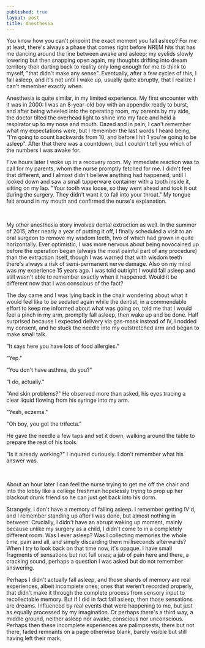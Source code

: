 ```yaml
---
published: true
layout: post
title: Anesthesia
---
```




You know how you can't pinpoint the exact moment you fall asleep? For me at least, there's always a phase that comes right before NREM hits that has me dancing around the line between awake and asleep; my eyelids slowly lowering but then snapping open again, my thoughts drifting into dream territory then darting back to reality only long enough for me to think to myself, "that didn't make any sense". Eventually, after a few cycles of this, I fall asleep, and it's not until I wake up, usually quite abruptly, that I realize I can't remember exactly when.

Anesthesia is quite similar, in my limited experience. My first encounter with it was in 2000: I was an 8-year-old boy with an appendix ready to burst, and after being wheeled into the operating room, my parents by my side, the doctor tilted the overhead light to shine into my face and held a respirator up to my nose and mouth. Dazed and in pain, I can't remember what my expectations were, but I remember the last words I heard being, "I'm going to count backwards from 10, and before I hit 1 you're going to be asleep". After that there was a countdown, but I couldn't tell you which of the numbers I was awake for.

Five hours later I woke up in a recovery room. My immediate reaction was to call for my parents, whom the nurse promptly fetched for me. I didn't feel that different, and I almost didn't believe anything had happened, until I looked down and saw a small tupperware container with a tooth inside it, sitting on my lap. "Your tooth was loose, so they went ahead and took it out during the surgery. They didn't want it to fall into your throat." My tongue felt around in my mouth and confirmed the nurse's explanation. 

<br />

My other anesthesia story involves dental extraction as well. In the summer of 2015, after nearly a year of putting it off, I finally scheduled a visit to an oral surgeon to remove my wisdom teeth, two of which had grown in quite horizontally. Ever optimistic, I was more nervous about being novocained up before the operation began (always the most painful part of any procedure) than the extraction itself, though I was warned that with wisdom teeth there's always a risk of semi-permanent nerve damage. Also on my mind was my experience 15 years ago. I was told outright I would fall asleep and still wasn't able to remember exactly when it happened. Would it be different now that I was conscious of the fact? 

The day came and I was lying back in the chair wondering about what it would feel like to be sedated again while the dentist, in a commendable effort to keep me informed about what was going on, told me that I would feel a pinch in my arm, promptly fall asleep, then wake up and be done. Half surprised because I expected delivery via gas-mask instead of IV, I nodded my consent, and he stuck the needle into my outstretched arm and began to make small talk.

"It says here you have lots of food allergies."

"Yep."

"You don't have asthma, do you?"

"I do, actually."

"And skin problems?" He observed more than asked, his eyes tracing a clear liquid flowing from his syringe into my arm.

"Yeah, eczema."

"Oh boy, you got the trifecta."

He gave the needle a few taps and set it down, walking around the table to prepare the rest of his tools.

"Is it already working?" I inquired curiously. I don't remember what his answer was.

<br />
    
About an hour later I can feel the nurse trying to get me off the chair and into the lobby like a college freshman hopelessly trying to prop up her blackout drunk friend so he can just get back into his dorm. 

Strangely, I don't have a memory of falling asleep. I remember getting IV'd, and I remember standing up after I was done, but almost nothing in between. Crucially, I didn't have an abrupt waking up moment, mainly because unlike my surgery as a child, I didn't come to in a completely different room. Was I ever asleep? Was I collecting memories the whole time, pain and all, and simply discarding them milliseconds afterwards? When I try to look back on that time now, it's opaque. I have small fragments of sensations but not full ones; a jab of pain here and there, a cracking sound, perhaps a question I was asked but do not remember answering. 

Perhaps I didn't actually fall asleep, and those shards of memory are real experiences, albeit incomplete ones; ones that weren't recorded properly, that didn't make it through the complete process from sensory input to recollectable memory. But if I did in fact fall asleep, then those sensations are dreams. Influenced by real events that were happening to me, but just as equally processed by my imagination. Or perhaps there's a third way, a middle ground, neither asleep nor awake, conscious nor unconscious. Perhaps then these incomplete experiences are palimpsests, there but not there, faded remnants on a page otherwise blank, barely visible but still having left their mark.
